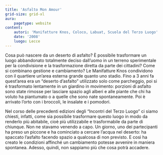 ```yaml
---
title: 'Asfalto Mon Amour'
grid-size: grid-xl
aura:
    pagetype: website
content:
    autori: 'Manifatture Knos, Coloco, Labuat, Scuola del Terzo Luogo'
    date: '2008'
    luogo: Lecce
---
```


Cosa può nascere da un deserto di asfalto?
È possibile trasformare un luogo abbandonato totalmente deciso dall’uomo in un terreno sperimentale per la condivisione e la trasformazione diretta da parte dei cittadini?
Come si combinano gestione e cambiamento?
Le Manifatture Knos condividono con il quartiere un’area esterna grande quanto uno
stadio. Fino a 3 anni fa quest’area era un “deserto d’asfalto” utilizzato solo come parcheggio, poi si è trasformato lentamente in un giardino in movimento: porzioni di
asfalto sono state rimosse per lasciare spazio agli alberi e alle piante che chi ha voluto
ha piantumato o a quelle che sono nate spontaneamente. Poi è arrivato l’orto con i
broccoli, le insalate e i pomodori.

Nel corso delle precedenti edizioni degli “Incontri del Terzo Luogo” ci siamo chiesti,
infatti, come sia possibile trasformare questo luogo in modo da renderlo più abitabile,
cioè più utilizzabile e trasformabile da parte di chiunque. Non ne stavamo venendo a
capo. Un giorno, uno dei partecipanti ha preso un piccone e ha cominciato a cercare
l’acqua nel deserto: ha spaccato l’asfalto facendo spazio a qualcosa di non previsto.
E così ha creato le condizioni affinché un cambiamento potesse avvenire in maniera
spontanea. Adesso, quindi, non sappiamo più che cosa potrà accadere.

